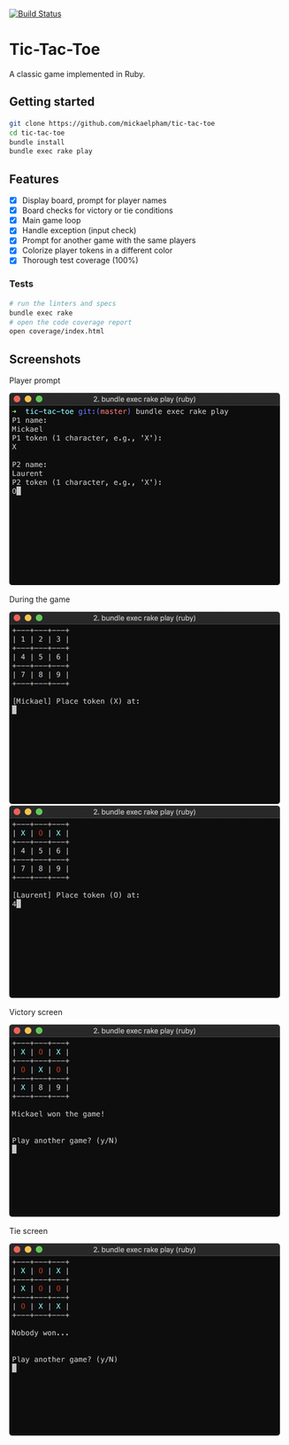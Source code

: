 [![Build Status][build_status]][travis]

# Tic-Tac-Toe

A classic game implemented in Ruby.

## Getting started

```sh
git clone https://github.com/mickaelpham/tic-tac-toe
cd tic-tac-toe
bundle install
bundle exec rake play
```

## Features

- [x] Display board, prompt for player names
- [x] Board checks for victory or tie conditions
- [x] Main game loop
- [x] Handle exception (input check)
- [x] Prompt for another game with the same players
- [x] Colorize player tokens in a different color
- [x] Thorough test coverage (100%)

### Tests

```sh
# run the linters and specs
bundle exec rake
# open the code coverage report
open coverage/index.html
```

## Screenshots

Player prompt

<img src="/img/screen-01.png?raw=true" alt="screen-01" width="490">

During the game

<img src="/img/screen-02.png?raw=true" alt="screen-02" width="490">

<img src="/img/screen-03.png?raw=true" alt="screen-03" width="490">

Victory screen

<img src="/img/screen-04.png?raw=true" alt="screen-04" width="490">

Tie screen

<img src="/img/screen-05.png?raw=true" alt="screen-05" width="490">

[build_status]: https://travis-ci.org/mickaelpham/tic-tac-toe.svg?branch=master
[travis]:       https://travis-ci.org/mickaelpham/tic-tac-toe
